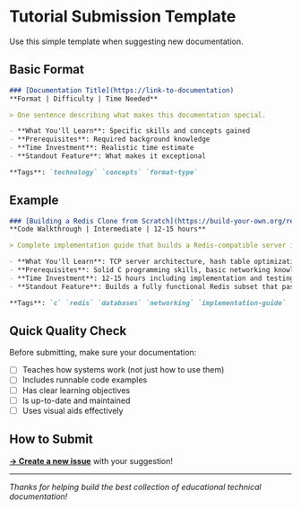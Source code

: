 # Tutorial Submission Template

Use this simple template when suggesting new documentation.

## Basic Format

```markdown
### [Documentation Title](https://link-to-documentation)
**Format | Difficulty | Time Needed**

> One sentence describing what makes this documentation special.

- **What You'll Learn**: Specific skills and concepts gained
- **Prerequisites**: Required background knowledge  
- **Time Investment**: Realistic time estimate
- **Standout Feature**: What makes it exceptional

**Tags**: `technology` `concepts` `format-type`
```

## Example

```markdown
### [Building a Redis Clone from Scratch](https://build-your-own.org/redis)
**Code Walkthrough | Intermediate | 12-15 hours**

> Complete implementation guide that builds a Redis-compatible server in C, teaching fundamental database and networking concepts.

- **What You'll Learn**: TCP server architecture, hash table optimization, memory management, event-driven programming
- **Prerequisites**: Solid C programming skills, basic networking knowledge
- **Time Investment**: 12-15 hours including implementation and testing
- **Standout Feature**: Builds a fully functional Redis subset that passes official tests

**Tags**: `c` `redis` `databases` `networking` `implementation-guide`
```

## Quick Quality Check

Before submitting, make sure your documentation:
- [ ] Teaches how systems work (not just how to use them)
- [ ] Includes runnable code examples  
- [ ] Has clear learning objectives
- [ ] Is up-to-date and maintained
- [ ] Uses visual aids effectively

## How to Submit

**[→ Create a new issue](https://github.com/johnxie/awesome-code-docs/issues/new?template=new-entry.md)** with your suggestion!

---

*Thanks for helping build the best collection of educational technical documentation!*
